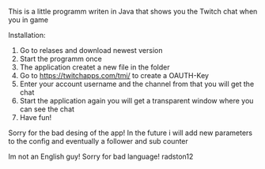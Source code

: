 This is a little programm writen in Java that shows you the Twitch chat when you in game

Installation: 

1. Go to relases and download newest version
2. Start the programm once
3. The application createt a new file in the folder
4. Go to https://twitchapps.com/tmi/ to create a OAUTH-Key
5. Enter your account username and the channel from that you will get the chat
6. Start the application again you will get a transparent window where you can see the chat
7. Have fun!

Sorry for the bad desing of the app! In the future i will add new parameters to the config and eventually a follower and sub counter

Im not an English guy! Sorry for bad language!
radston12
